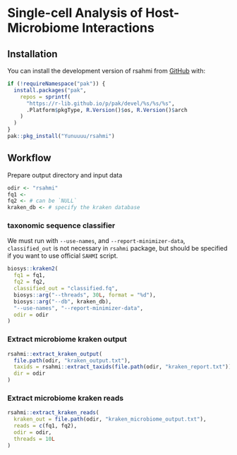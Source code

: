 
<!-- README.md is generated from README.Rmd. Please edit that file -->

# Single-cell Analysis of Host-Microbiome Interactions

<!-- badges: start -->

<!-- badges: end -->

## Installation

You can install the development version of rsahmi from
[GitHub](https://github.com/) with:

``` r
if (!requireNamespace("pak")) {
  install.packages("pak",
    repos = sprintf(
      "https://r-lib.github.io/p/pak/devel/%s/%s/%s",
      .Platform$pkgType, R.Version()$os, R.Version()$arch
    )
  )
}
pak::pkg_install("Yunuuuu/rsahmi")
```

## Workflow

Prepare output directory and input data

``` r
odir <- "rsahmi"
fq1 <- 
fq2 <- # can be `NULL`
kraken_db <- # specify the kraken database
```

### taxonomic sequence classifier

We must run with `--use-names`, and `--report-minimizer-data`,
`classified_out` is not necessary in `rsahmi` package, but should be
specified if you want to use official `SAHMI` script.

``` r
biosys::kraken2(
  fq1 = fq1, 
  fq2 = fq2,
  classified_out = "classified.fq",
  biosys::arg("--threads", 30L, format = "%d"),
  biosys::arg("--db", kraken_db),
  "--use-names", "--report-minimizer-data",
  odir = odir
)
```

### Extract microbiome kraken output

``` r
rsahmi::extract_kraken_output(
  file.path(odir, "kraken_output.txt"),
  taxids = rsahmi::extract_taxids(file.path(odir, "kraken_report.txt")),
  dir = odir
)
```

### Extract microbiome kraken reads

``` r
rsahmi::extract_kraken_reads(
  kraken_out = file.path(odir, "kraken_microbiome_output.txt"),
  reads = c(fq1, fq2),
  odir = odir,
  threads = 10L
)
```
